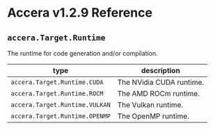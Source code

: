 [//]: # (Project: Accera)
[//]: # (Version: v1.2.9)

# Accera v1.2.9 Reference
## `accera.Target.Runtime`

The runtime for code generation and/or compilation.

type | description
--- | ---
`accera.Target.Runtime.CUDA` | The NVidia CUDA runtime.
`accera.Target.Runtime.ROCM` | The AMD ROCm runtime.
`accera.Target.Runtime.VULKAN` | The Vulkan runtime.
`accera.Target.Runtime.OPENMP` | The OpenMP runtime.

<div style="page-break-after: always;"></div>
